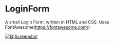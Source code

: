 # LoginForm
A small Login Form, written in HTML and CSS. Uses FontAwesome(https://fontawesome.com/)


[![N|Screenshot](https://i.imgur.com/NfKYHsa.png)]()
